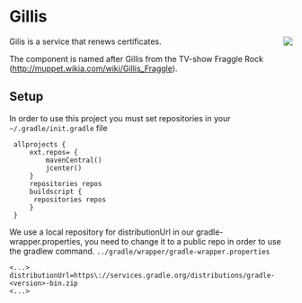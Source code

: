 # Gillis
<img align="right" src="https://vignette.wikia.nocookie.net/muppet/images/d/da/Gillis_Fraggle.png/revision/latest/scale-to-width-down/280?cb=20131112060803">

Gilis is a service that renews certificates.

The component is named after Gillis from the TV-show Fraggle Rock (http://muppet.wikia.com/wiki/Gillis_Fraggle).

 ## Setup
 
 In order to use this project you must set repositories in your `~/.gradle/init.gradle` file
 
     allprojects {
         ext.repos= {
             mavenCentral()
             jcenter()
         }
         repositories repos
         buildscript {
          repositories repos
         }
     }
 
We use a local repository for distributionUrl in our gradle-wrapper.properties, you need to change it to a public repo in order to use the gradlew command. `../gradle/wrapper/gradle-wrapper.properties`

    <...>
    distributionUrl=https\://services.gradle.org/distributions/gradle-<version>-bin.zip
    <...>
